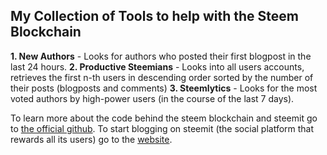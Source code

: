 ## My Collection of Tools to help with the Steem Blockchain

**1. New Authors** - Looks for authors who posted their first blogpost in the last 24 hours.
**2. Productive Steemians** - Looks into all users accounts, retrieves the first n-th users in descending order sorted by the number of their posts (blogposts and comments)
**3. Steemlytics** - Looks for the most voted authors by high-power users (in the course of the last 7 days).

To learn more about the code behind the steem blockchain and steemit go to [the official github](https://github.com/steemit/).
To start blogging on steemit (the social platform that rewards all its users) go to the [website](http://steemit.com).
